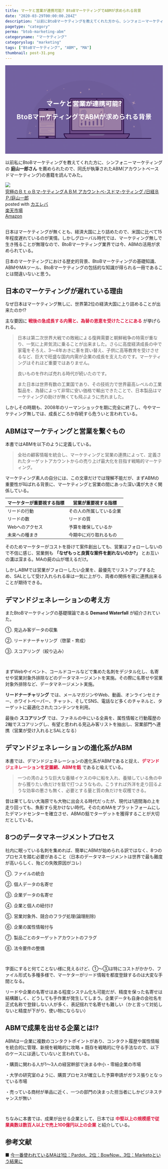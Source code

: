 ```yaml
---
title: マーケと営業が連携可能? BtoBマーケティングでABMが求められる背景
date: "2020-03-29T00:00:00.284Z"
description: "以前にBtoBマーケティングを教えてくれた方から、シンフォニーマーケティングの庭山一郎さんを薦められたので、同氏が執筆されたABM(アカウントベースドマーケティング)の書籍を読んでみた。様々な要因が複雑に絡み合う現代で、日本は世界で稀な「資本主義でありながらマーケティング抜きで大成功出来た国」だったが、それも2008年のリーマンショックで完全に終わり、今やマーケティングというナレッジや機能抜きでは、成長どころか存続すら危ういと言われている。"
pagetype: "category"
perma: "btob-marketing-abm"
categoryname: "マーケティング"
categoryslug: "marketing"
tags: ["BtoBマーケティング", "ABM", "MA"]
thumbnail: post-31.png
---
```


![](./post-31.png)

以前私にBtoBマーケティングを教えてくれた方に、シンフォニーマーケティングの **庭山一郎さん** を薦められたので、同氏が執筆されたABM(アカウントベースドマーケティング)の書籍を読んでみた。

<div class="cstmreba"><div class="kaerebalink-box"><div class="kaerebalink-image"><a href="https://hb.afl.rakuten.co.jp/hgc/g0000015.o51y41f2.g0000015.o51y5a32/kaereba_main_202003301719104955?pc=https%3A%2F%2Fproduct.rakuten.co.jp%2Fproduct%2F-%2F9b0ab3cf0022fd40891fd61b16cb9a3c%2F&m=http%3A%2F%2Fm.product.rakuten.co.jp%2Fproduct%2F9b0ab3cf0022fd40891fd61b16cb9a3c%2F" target="_blank" rel="noopener noreferrer"><img src="https://thumbnail.image.rakuten.co.jp/ran/img/2001/0009/784/822/239/046/20010009784822239046_1.jpg?_ex=140x140" style="border: none;" /></a></div><div class="kaerebalink-info"><div class="kaerebalink-name"><a href="https://hb.afl.rakuten.co.jp/hgc/g0000015.o51y41f2.g0000015.o51y5a32/kaereba_main_202003301719104955?pc=https%3A%2F%2Fproduct.rakuten.co.jp%2Fproduct%2F-%2F9b0ab3cf0022fd40891fd61b16cb9a3c%2F&m=http%3A%2F%2Fm.product.rakuten.co.jp%2Fproduct%2F9b0ab3cf0022fd40891fd61b16cb9a3c%2F" target="_blank" rel="noopener noreferrer">究極のＢｔｏＢマ-ケティングＡＢＭ アカウントベ-スドマ-ケティング  /日経ＢＰ/庭山一郎</a><div class="kaerebalink-powered-date">posted with <a href="https://kaereba.com" rel="nofollow noopener noreferrer" target="_blank">カエレバ</a></div></div><div class="kaerebalink-detail"></div><div class="kaerebalink-link1"><div class="shoplinkrakuten"><a href="https://hb.afl.rakuten.co.jp/hgc/146fe51c.1fd043a3.146fe51d.605dc196/kaereba_main_202003301719104955?pc=https%3A%2F%2Fsearch.rakuten.co.jp%2Fsearch%2Fmall%2F%25E7%25A9%25B6%25E6%25A5%25B5%25E3%2581%25AEBtoB%25E3%2583%259E%25E3%2583%25BC%25E3%2582%25B1%25E3%2583%2586%25E3%2582%25A3%25E3%2583%25B3%25E3%2582%25B0%2F-%2Ff.1-p.1-s.1-sf.0-st.A-v.2%3Fx%3D0%26scid%3Daf_ich_link_urltxt%26m%3Dhttp%3A%2F%2Fm.rakuten.co.jp%2F" target="_blank" rel="noopener noreferrer">楽天市場</a></div><div class="shoplinkamazon"><a href="https://www.amazon.co.jp/gp/search?keywords=%E7%A9%B6%E6%A5%B5%E3%81%AEBtoB%E3%83%9E%E3%83%BC%E3%82%B1%E3%83%86%E3%82%A3%E3%83%B3%E3%82%B0&__mk_ja_JP=%E3%82%AB%E3%82%BF%E3%82%AB%E3%83%8A&tag=kanon123-22" target="_blank" rel="noopener noreferrer">Amazon</a></div></div></div><div class="booklink-footer"></div></div></div>
<br/>

日本はマーケティングが無くとも、経済大国に上り詰めたので、米国に比べて15年程度遅れているのが実情。しかしグローバル時代では、マーケティング無しで生き残ることが無理なので、BtoBマーケティング業界では今、ABMの活用が求められている。

日本のマーケティングにおける歴史的背景、BtoBマーケティングの基礎知識、ABMやMAツール、BtoBマーケティングの包括的な知識が得られる一冊であることは間違いないと思う。

## 日本のマーケティングが遅れている理由

なぜ日本はマーケティング無しに、世界第2位の経済大国に上り詰めることが出来たのか!?

主な要因に <span style="color: crimson; font-weight: bold;">戦後の急成長する内需と、為替の恩恵を受けたことにある</span> が挙げられる。

> 日本は第二次世界大戦での敗戦による復興需要と朝鮮戦争の特需が重なり、一気に上昇気流に乗ることが出来ました。さらに高度経済成長の中で家電をそろえ、3〜4年おきに車を買い替え、子供に高等教育を受けさせるなど、巨大で旺盛な国内内需が企業の成長を支えたのです。マーケティングはそれほど重要ではありません。
>
> 良いものを作れば売れる時代が続いたのです。
> 
> また日本は世界有数の工業国であり、その技術力で世界最高レベルの工業製品を、為替によって非常に安い価格で輸出できたことで、日本製品はマーケティングの助けが無くても飛ぶように売れました。

しかしその時期も、2008年のリーマンショックを期に完全に終了し、今やマーケティング無しでは、成長どころか存続すら危ういと言われている。

## ABMはマーケティングと営業を繋ぐもの

本書ではABMを以下のように定義している。

> 全社の顧客情報を統合し、マーケティングと営業の連携によって、定義されたターゲットアカウントからの売り上げ最大化を目指す戦略的マーケティング。

マーケティング素人の自分には、この文章だけでは理解不能だが、まずABMの重要性が叫ばれる背景に、マーケティングと営業の間にあった深い溝が大きく関係している。

| マーケターが重要視する指標 | 営業が重要視する指標 |
| ---- | ---- |
| リードの行動 | その人の所属している企業 |
| リードの数 | リードの質 |
| Webへのアクセス | 予算を確保しているか |
| 未来への種まき | 今期中に刈り取れるもの |

そのためマーケターがコストを掛けて案件創出しても、営業はフォローしないので不信に感じ、営業側も **「なぜもっと良質な案件を創れないのか?」** とお互いの溝は深まる。MAの屍の山が増えるだけ。

しかしABMでは営業がフォローしたい企業を、最優先でリストアップするため、SALとして受け入れられる率は一気に上がり、両者の関係を密に連携出来ることが期待できる。

## デマンドジェネレーションの考え方

またBtoBマーケティングの基礎理論である **Demand Waterfall** が紹介されていた。

<div class="blackboard-box">
<p>①. 見込み客データの収集</p>
<p>②. リードナーチャリング（啓蒙・育成）</p>
<p>③. スコアリング（絞り込み）</p>
<div class="chalk1"></div>
<div class="chalk2"></div>
</div>
<br/>

まずWebやイベント、コールドコールなどで集めた名刺をデジタル化し、名寄せや営業対象外排除などのデータマネージメントを実施。その際に名寄せや営業対象外排除など、データマネージメント実施。

**リードナーチャリング** では、メールマガジンやWeb、動画、オンラインセミナー、ホワイトペーパー、チャット、そしてSNS、電話など多くのチャネルと、ターゲットに最適化されたコンテンツを利用。

最後の **スコアリング** では、ファネルの中にいる全員を、属性情報と行動履歴の2軸でスコアリングし、有望と思われる見込み客リストを抽出し、営業部門へ連携（営業が受け入れるとSALとなる）

## デマンドジェネレーションの進化系がABM

本書では、デマンドジェネレーションの進化系がABMであると捉え、<span style="color: crimson; font-weight: bold;">デマンドジェネレーションを定置網、ABMを銛</span> であると喩えている。

> 一つの湾のような巨大な養殖イケスの中に船を入れ、養殖している魚の中から獲りたい魚だけを銛で打つようなもの。こうすれば外洋を走り回るような効率の悪さも無く、必要とする量と質の魚だけを収穫できる。

昔は果てしない大海原でも大物に出会える時代だったが、現代は1週間海の上を走り回っても、魚影すら見かけない時代。そのためMAをプラットフォームにしたデマンドセンターを確立させ、ABMの銛でターゲットを獲得することが大切だとしている。

## 8つのデータマネージメントプロセス

社内に眠っている名刺を集めれば、簡単にABMが始められる訳ではなく、8つのプロセスを踏む必要があること（日本のデータマネージメントは世界で最も難度が高いらしく、殆どの失敗原因がコレ）

<div class="blackboard-box">
<p>①. ファイルの統合</p>
<p>②. 個人データの名寄せ</p>
<p>③. 企業データの名寄せ</p>
<p>④. 企業と個人の紐付け</p>
<p>⑤. 営業対象外、競合のフラグ処理(論理削除)</p>
<p>⑥. 企業の属性情報付与</p>
<p>⑦. 製品ごとのターゲットアカウントのフラグ</p>
<p>⑧. 法令要件の整備</p>
<div class="chalk1"></div>
<div class="chalk2"></div>
</div>
<br/>

字面にすると何てことない様に見えるけど、①〜③は特にコストがかかり、ファイル形式も多種多様で、マーケターがリード情報を都度登録するのは大変な手間となる。

リードや企業の名寄せはある程度システム化も可能だが、精度を保った名寄せは結構難しく、どうしても手作業が発生してしまう。企業データも自身の会社名を正式名称で登録しない人が多く、表記揺れで名寄せも難しい（かと言って対処しないと精度が下がり、使い物にならない）


## ABMで成果を出せる企業とは!?

ABMは一企業に複数のコンタクトポイントがあり、コンタクト履歴や属性情報を統合的に管理、新規を戦略的に攻略 + 既存を戦略的に守る手法なので、以下のケースには適していないと言われている。

<div class="blackboard-box">
<p>・購買に関わる人が1〜3人の経営幹部で決まる中小・零細企業の市場</p>
<p>・大学の研究室のように、購買プロセスが確立した予算申請がガラス張りとなっている市場</p>
<p>・売っている商材が単品に近く、一つの部門の決まった担当者にしかビジネスチャンスが無い</p>
<div class="chalk1"></div>
<div class="chalk2"></div>
</div>
<br/>

ちなみに本書では、成果が出せる企業として、日本では <span style="color: crimson; font-weight: bold;">中堅以上の規模感で従業員数は数百人以上で売上100億円以上の企業</span>  と紹介している。

## 参考文献
■ [今一番使われているMAは1位：Pardot、2位：BowNow、3位：Marketoという結果に](https://mtame.jp/martec/MA_introduction/)  
